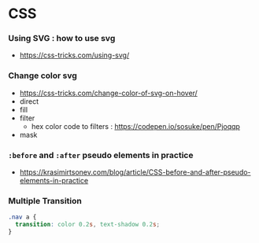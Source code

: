 # CSS

### Using SVG : how to use svg

- https://css-tricks.com/using-svg/

### Change color svg

- https://css-tricks.com/change-color-of-svg-on-hover/
- direct
- fill
- filter
  - hex color code to filters : https://codepen.io/sosuke/pen/Pjoqqp
- mask

### `:before` and `:after` pseudo elements in practice

- https://krasimirtsonev.com/blog/article/CSS-before-and-after-pseudo-elements-in-practice

### Multiple Transition

```css
.nav a {
  transition: color 0.2s, text-shadow 0.2s;
}
```
